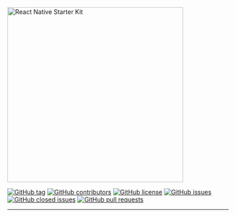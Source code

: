 <img src="/docs/rnsk-logo.jpg" alt="React Native Starter Kit" width="400" />

[![GitHub tag](https://img.shields.io/github/tag/mcnamee/react-native-starter-kit.svg?style=flat-square)](https://github.com/mcnamee/react-native-starter-kit/tags)
[![GitHub contributors](https://img.shields.io/github/contributors/Javis1205/ReactNativeStarterKit.svg?style=flat-square)](https://github.com/Javis1205/ReactNativeStarterKit/contributors)
[![GitHub license](https://img.shields.io/badge/license-MIT-blue.svg?style=flat-square)](https://raw.githubusercontent.com/Javis1205/ReactNativeStarterKit/master/LICENSE)
[![GitHub issues](https://img.shields.io/github/issues/Javis1205/ReactNativeStarterKit.svg?style=flat-square)](https://github.com/Javis1205/ReactNativeStarterKit/issues)
[![GitHub closed issues](https://img.shields.io/github/issues-closed/Javis1205/ReactNativeStarterKit.svg?style=flat-square)](https://github.com/Javis1205/ReactNativeStarterKit/issues-closed)
[![GitHub pull requests](https://img.shields.io/github/issues-pr/Javis1205/ReactNativeStarterKit.svg?style=flat-square)](https://github.com/Javis1205/ReactNativeStarterKit/issues-pr)

---